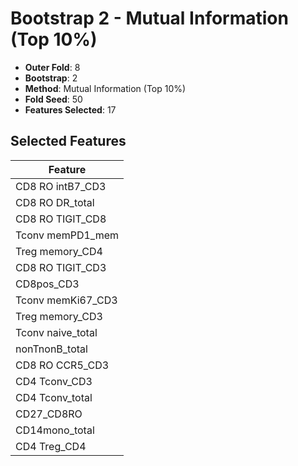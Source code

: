 # Bootstrap 2 - Mutual Information (Top 10%)

- **Outer Fold**: 8
- **Bootstrap**: 2
- **Method**: Mutual Information (Top 10%)
- **Fold Seed**: 50
- **Features Selected**: 17

## Selected Features

| Feature |
|---------|
| CD8 RO intB7_CD3 |
| CD8 RO DR_total |
| CD8 RO TIGIT_CD8 |
| Tconv memPD1_mem |
| Treg memory_CD4 |
| CD8 RO TIGIT_CD3 |
| CD8pos_CD3 |
| Tconv memKi67_CD3 |
| Treg memory_CD3 |
| Tconv naive_total |
| nonTnonB_total |
| CD8 RO CCR5_CD3 |
| CD4 Tconv_CD3 |
| CD4 Tconv_total |
| CD27_CD8RO |
| CD14mono_total |
| CD4 Treg_CD4 |
